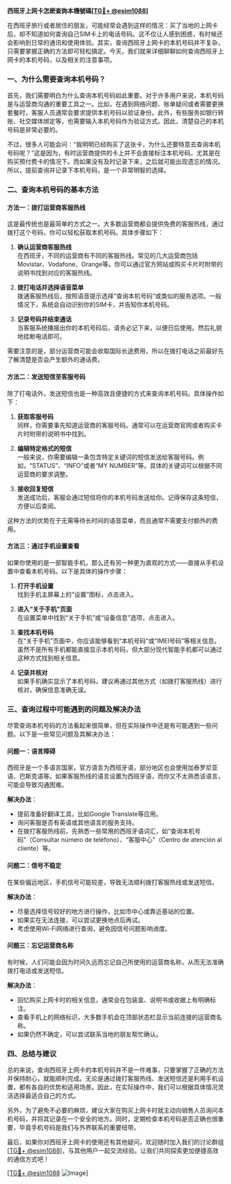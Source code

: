 **西班牙上网卡怎麽查詢本機號碼[[TG💪+ @esim1088](https://t.me/s/esim1088)]**

在西班牙旅行或者居住的朋友，可能经常会遇到这样的情况：买了当地的上网卡后，却不知道如何查询自己SIM卡上的电话号码。这不仅让人感到困惑，有时候还会影响到日常的通讯和使用体验。其实，查询西班牙上网卡的本机号码并不复杂，只需要掌握正确的方法即可轻松搞定。今天，我们就来详细聊聊如何查询西班牙上网卡的本机号码，以及相关的注意事项。

### 一、为什么需要查询本机号码？

首先，我们需要明白为什么查询本机号码如此重要。对于许多用户来说，本机号码是与运营商沟通的重要工具之一。比如，在遇到网络问题、账单疑问或者需要更换套餐时，客服人员通常会要求提供本机号码以验证身份。此外，有些服务如银行转账、社交媒体绑定等，也需要输入本机号码作为验证方式。因此，清楚自己的本机号码是非常必要的。

不过，很多人可能会问：“我明明已经购买了这张卡，为什么还要特意去查询本机号码呢？”这是因为，有时运营商提供的卡上并不会直接标注本机号码，尤其是在购买预付费卡的情况下。而如果没有及时记录下来，之后就可能出现遗忘的情况。所以，提前查询并记录下本机号码，是一个非常明智的选择。

### 二、查询本机号码的基本方法

#### 方法一：拨打运营商客服热线
这是最传统也是最简单的方式之一。大多数运营商都会提供免费的客服热线，通过拨打这个号码，你可以轻松获取本机号码。具体步骤如下：

1. **确认运营商客服热线**  
   在西班牙，不同的运营商有不同的客服热线。常见的几大运营商包括Movistar、Vodafone、Orange等。你可以通过官方网站或购买卡片时附带的说明书找到对应的客服热线。

2. **拨打电话并选择语音菜单**  
   拨通客服热线后，按照语音提示选择“查询本机号码”或类似的服务选项。一般情况下，系统会自动识别你的SIM卡，并告知你本机号码。

3. **记录号码并结束通话**  
   当客服系统播报出你的本机号码后，请务必记下来，以便日后使用。然后礼貌地挂断电话即可。

需要注意的是，部分运营商可能会收取国际长途费用，所以在拨打电话之前最好先了解清楚是否会产生额外的通话费。

#### 方法二：发送短信至客服号码
除了打电话外，发送短信也是一种高效且便捷的方式来查询本机号码。具体操作如下：

1. **获取客服号码**  
   同样，你需要事先知道运营商的客服号码。通常可以在运营商官网或者购买卡片时附带的说明书中找到。

2. **编辑特定格式的短信**  
   一般来说，你需要编辑一条包含特定关键词的短信发送给客服号码。例如，“STATUS”、“INFO”或者“MY NUMBER”等。具体的关键词可以根据不同运营商的要求调整。

3. **接收回复短信**  
   发送成功后，客服会通过短信将你的本机号码发送给你。记得保存这条短信，方便以后查阅。

这种方法的优势在于无需等待长时间的语音菜单，而且通常不需要支付额外的费用。

#### 方法三：通过手机设置查看
如果你使用的是一部智能手机，那么还有另一种更为直观的方式——直接从手机设置中查看本机号码。以下是具体的操作步骤：

1. **打开手机设置**  
   找到手机主屏幕上的“设置”图标，点击进入。

2. **进入“关于手机”页面**  
   在设置菜单中找到“关于手机”或“设备信息”选项，点击进入。

3. **查找本机号码**  
   在“关于手机”页面中，你应该能够看到“本机号码”或“IMEI号码”等相关信息。虽然不是所有手机都能直接显示本机号码，但大部分现代智能手机都可以通过这种方式找到相关信息。

4. **记录并核对**  
   如果手机确实显示了本机号码，建议再通过其他方式（如拨打客服热线）进行核对，确保信息准确无误。

### 三、查询过程中可能遇到的问题及解决办法

尽管查询本机号码的方法看起来很简单，但在实际操作中还是有可能遇到一些问题。以下是一些常见问题及其解决办法：

#### 问题一：语言障碍
西班牙是一个多语言国家，官方语言为西班牙语，部分地区也会使用加泰罗尼亚语、巴斯克语等。如果客服热线的语言设置为西班牙语，而你又不太熟悉该语言，可能会导致沟通困难。

**解决办法**：  
- 提前准备好翻译工具，比如Google Translate等应用。
- 询问客服是否有英语或其他语言的服务支持。
- 在拨打客服热线前，先熟悉一些常用的西班牙语词汇，如“查询本机号码”（Consultar número de teléfono）、“客服中心”（Centro de atención al cliente）等。

#### 问题二：信号不稳定
在某些偏远地区，手机信号可能较差，导致无法顺利拨打客服热线或发送短信。

**解决办法**：  
- 尽量选择信号较好的地方进行操作，比如市中心或靠近基站的位置。
- 如果实在无法连接，可以尝试更换地点后再试。
- 考虑使用Wi-Fi网络进行查询，避免因信号问题影响进度。

#### 问题三：忘记运营商名称
有时候，人们可能会因为时间久远而忘记自己所使用的运营商名称，从而无法准确拨打电话或发送短信。

**解决办法**：  
- 回忆购买上网卡时的相关信息，通常会在包装盒、说明书或收据上有明确标注。
- 查看手机上的网络标识，大多数手机会在顶部状态栏显示当前连接的运营商名称。
- 如果仍然不确定，可以尝试联系当地的朋友帮忙确认。

### 四、总结与建议

总的来说，查询西班牙上网卡的本机号码并不是一件难事，只要掌握了正确的方法并保持耐心，就能顺利完成。无论是通过拨打客服热线、发送短信还是利用手机设置，都有各自的优势和适用场景。因此，在实际操作中，我们可以根据具体情况灵活选择最适合自己的方式。

另外，为了避免不必要的麻烦，建议大家在购买上网卡时就主动向销售人员询问本机号码，并将其记录在一个安全的地方。同时，定期检查本机号码是否正确也很重要，毕竟手机号码是我们与外界联系的重要纽带。

最后，如果你对西班牙上网卡的使用还有其他疑问，欢迎随时加入我们的讨论群组[[TG💪+ @esim1088](https://t.me/s/esim1088)]，与其他用户一起交流经验。让我们共同探索更加便捷高效的通信方式吧！

[[TG💪+ @esim1088](https://t.me/s/esim1088) ![Image](https://i.postimg.cc/4NQfJmqS/Snipaste-2025-05-13-00-14-12.png)]